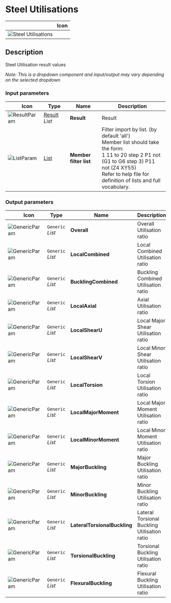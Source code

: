 # Steel Utilisations
<!--- This file has been auto-generated, do not change it manually! Edit the generator here: https://github.com/arup-group/GSA-Grasshopper/tree/main/DocsGeneration --->

|<img width="150"/> Icon |
| ----------- |
|![Steel Utilisations](./images/SteelUtilisations.png) |

## Description

Steel Utilisation result values

_Note: This is a dropdown component and input/output may vary depending on the selected dropdown_

### Input parameters

|<img width="20"/> Icon |<img width="200"/> Type |<img width="200"/> Name |<img width="1000"/> Description |
| ----------- | ----------- | ----------- | ----------- |
|![ResultParam](./images/ResultParam.png) |[Result](gsagh-result-parameter.md) _List_ |**Result** |Result |
|![ListParam](./images/ListParam.png) |[List](gsagh-list-parameter.md) |**Member filter list** |Filter import by list. (by default 'all')<br />Member list should take the form:<br /> 1 11 to 20 step 2 P1 not (G1 to G6 step 3) P11 not (Z4 XY55)<br />Refer to help file for definition of lists and full vocabulary. |

### Output parameters

|<img width="20"/> Icon |<img width="200"/> Type |<img width="200"/> Name |<img width="1000"/> Description |
| ----------- | ----------- | ----------- | ----------- |
|![GenericParam](./images/GenericParam.png) |`Generic` _List_ |**Overall** |Overall Utilisation ratio |
|![GenericParam](./images/GenericParam.png) |`Generic` _List_ |**LocalCombined** |Local Combined Utilisation ratio |
|![GenericParam](./images/GenericParam.png) |`Generic` _List_ |**BucklingCombined** |Buckling Combined Utilisation ratio |
|![GenericParam](./images/GenericParam.png) |`Generic` _List_ |**LocalAxial** |Axial Utilisation ratio |
|![GenericParam](./images/GenericParam.png) |`Generic` _List_ |**LocalShearU** |Local Major Shear Utilisation ratio |
|![GenericParam](./images/GenericParam.png) |`Generic` _List_ |**LocalShearV** |Local Minor Shear Utilisation ratio |
|![GenericParam](./images/GenericParam.png) |`Generic` _List_ |**LocalTorsion** |Local Torsion Utilisation ratio |
|![GenericParam](./images/GenericParam.png) |`Generic` _List_ |**LocalMajorMoment** |Local Major Moment Utilisation ratio |
|![GenericParam](./images/GenericParam.png) |`Generic` _List_ |**LocalMinorMoment** |Local Minor Moment Utilisation ratio |
|![GenericParam](./images/GenericParam.png) |`Generic` _List_ |**MajorBuckling** |Major Buckling Utilisation ratio |
|![GenericParam](./images/GenericParam.png) |`Generic` _List_ |**MinorBuckling** |Minor Buckling Utilisation ratio |
|![GenericParam](./images/GenericParam.png) |`Generic` _List_ |**LateralTorsionalBuckling** |Lateral Torsional Buckling Utilisation ratio |
|![GenericParam](./images/GenericParam.png) |`Generic` _List_ |**TorsionalBuckling** |Torsional Buckling Utilisation ratio |
|![GenericParam](./images/GenericParam.png) |`Generic` _List_ |**FlexuralBuckling** |Flexural Buckling Utilisation ratio |
